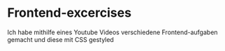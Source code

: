 # Frontend-excercises
Ich habe mithilfe eines Youtube Videos verschiedene Frontend-aufgaben gemacht und diese mit CSS gestyled
